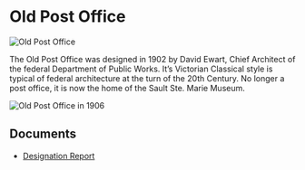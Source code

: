 # Old Post Office

![Old Post Office](images/old-post-office.png)

The Old Post Office was designed in 1902 by David Ewart, Chief Architect of the federal Department of Public Works. It’s Victorian Classical style is typical of federal architecture at the turn of the 20th Century. No longer a post office, it is now the home of the Sault Ste. Marie Museum.

![Old Post Office in 1906](images/old-post-office-1906.jpg)

## Documents

-   [Designation Report](documents/old-post-office-designation.pdf)
